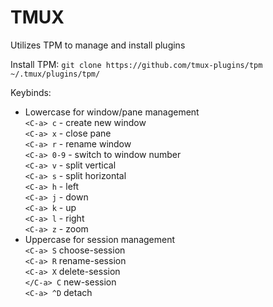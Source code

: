 # TMUX

Utilizes TPM to manage and install plugins

Install TPM:
`git clone https://github.com/tmux-plugins/tpm ~/.tmux/plugins/tpm/`

Keybinds:
* Lowercase for window/pane management <br>
`<C-a> c` - create new window <br>
`<C-a> x` - close pane <br>
`<C-a> r` - rename window <br>
`<C-a> 0-9` - switch to window number <br>
`<C-a> v` - split vertical <br>
`<C-a> s` - split horizontal <br>
`<C-a> h` - left <br>
`<C-a> j` - down <br>
`<C-a> k` - up <br> 
`<C-a> l` - right <br>
`<C-a> z` - zoom <br>
* Uppercase for session management <br>
`<C-a> S` choose-session <br>
`<C-a> R` rename-session <br>
`<C-a> X` delete-session <br>
`</C-a> C` new-session <br>
`<C-a> ^D` detach <br>
